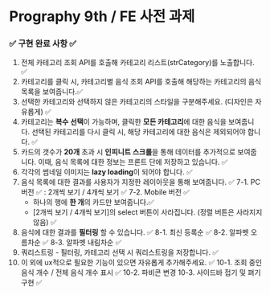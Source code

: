 # Prography 9th / FE 사전 과제

### ✅ 구현 완료 사항 ✅

1. 전체 카테고리 조회 API를 호출해 카테고리 리스트(strCategory)를 노출합니다. ✅
2. 카테고리를 클릭 시, 카테고리별 음식 조회 API를 호출해 해당하는 카테고리의 음식 목록을 보여줍니다.✅
3. 선택한 카테고리와 선택하지 않은 카테고리의 스타일을 구분해주세요. (디자인은 자유롭게) ✅
4. 카테고리는 **복수** **선택**이 가능하며, 클릭한 **모든 카테고리**에 대한 음식을 보여줍니다. 선택된 카테고리를 다시 클릭 시, 해당 카테고리에 대한 음식은 제외되어야 합니다. ✅
5. 카드의 갯수가 **20개** 초과 시 **인피니트 스크롤**을 통해 데이터를 추가적으로 보여줍니다. 이때, 음식 목록에 대한 정보는 프론트 단에 저장하고 있습니다. ✅
6. 각각의 썸네일 이미지는 **lazy loading**이 되어야 합니다. ✅
7. 음식 목록에 대한 결과를 사용자가 지정한 레이아웃을 통해 보여줍니다. ✅
   7-1. PC 버전 ✅
   : 2개씩 보기 / 4개씩 보기 ✅
   7-2. Mobile 버전 ✅
   - 하나의 행에 **한 개**의 카드만 보여줍니다.✅
   - [2개씩 보기 / 4개씩 보기]의 select 버튼이 사라집니다. (정렬 버튼은 사라지지 않음) ✅
8. 음식에 대한 결과를 **필터링** 할 수 있습니다. ✅
   8-1. 최신 등록순 ✅
   8-2. 알파벳 오름차순 ✅
   8-3. 알파벳 내림차순 ✅
9. 쿼리스트링 - 필터링, 카테고리 선택 시 쿼리스트링을 저장합니다. ✅
10. 이 외에 ux적으로 필요한 기능이 있으면 자유롭게 추가해주세요. ✅
    10-1. 조회 중인 음식 개수 / 전체 음식 개수 표시 ✅
    10-2. 파비콘 변경
    10-3. 사이드바 접기 및 펴기 구현 ✅
